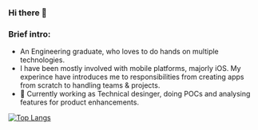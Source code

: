 ### Hi there 👋

### Brief intro:
- An Engineering graduate, who loves to do hands on multiple technologies. 
- I have been mostly involved with mobile platforms, majorly iOS. My experince have introduces me to responsibilities from creating apps from scratch to handling teams & projects. 
- 🔭 Currently working as Technical desinger, doing POCs and analysing features for product enhancements.

<!--
**Dexter7677/Dexter7677** is a ✨ _special_ ✨ repository because its `README.md` (this file) appears on your GitHub profile.

Here are some ideas to get you started:

- 🔭 I’m currently working on ...
- 🌱 I’m currently learning ...
- 👯 I’m looking to collaborate on ...
- 🤔 I’m looking for help with ...
- 💬 Ask me about ...
- 📫 How to reach me: ...
- 😄 Pronouns: ...
- ⚡ Fun fact: ...
-->
[![Top Langs](https://github-readme-stats.vercel.app/api/top-langs/?username=deepaksingh4&layout=compact)](https://github.com/deepaksingh4)

